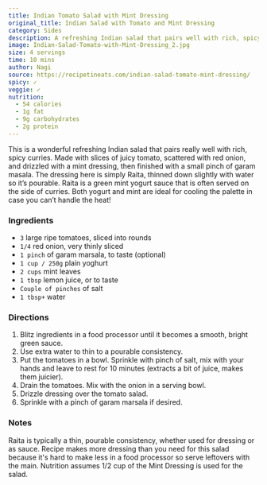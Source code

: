 ```yaml
---
title: Indian Tomato Salad with Mint Dressing
original_title: Indian Salad with Tomato and Mint Dressing
category: Sides
description: A refreshing Indian salad that pairs well with rich, spicy curries. Made with juicy tomato slices, scattered with red onion, and drizzled with a mint dressing, then finished with a small pinch of garam masala.
image: Indian-Salad-Tomato-with-Mint-Dressing_2.jpg
size: 4 servings
time: 10 mins
author: Nagi
source: https://recipetineats.com/indian-salad-tomato-mint-dressing/
spicy: ✓
veggie: ✓
nutrition:
  - 54 calories
  - 1g fat
  - 9g carbohydrates
  - 2g protein
---
```


This is a wonderful refreshing Indian salad that pairs really well with rich, spicy curries. Made with slices of juicy tomato, scattered with red onion, and drizzled with a mint dressing, then finished with a small pinch of garam masala. The dressing here is simply Raita, thinned down slightly with water so it’s pourable. Raita is a green mint yogurt sauce that is often served on the side of curries. Both yogurt and mint are ideal for cooling the palette in case you can’t handle the heat!

### Ingredients

* `3` large ripe tomatoes, sliced into rounds
* `1/4` red onion, very thinly sliced
* `1 pinch` of garam marsala, to taste (optional)
* `1 cup / 250g` plain yoghurt
* `2 cups` mint leaves
* `1 tbsp` lemon juice, or to taste
* `Couple of pinches` of salt
* `1 tbsp+` water

### Directions

1. Blitz ingredients in a food processor until it becomes a smooth, bright green sauce.
2. Use extra water to thin to a pourable consistency.
3. Put the tomatoes in a bowl. Sprinkle with pinch of salt, mix with your hands and leave to rest for 10 minutes (extracts a bit of juice, makes them juicier).
4. Drain the tomatoes. Mix with the onion in a serving bowl.
5. Drizzle dressing over the tomato salad.
6. Sprinkle with a pinch of garam marsala if desired.

### Notes

Raita is typically a thin, pourable consistency, whether used for dressing or as sauce. Recipe makes more dressing than you need for this salad because it's hard to make less in a food processor so serve leftovers with the main. Nutrition assumes 1/2 cup of the Mint Dressing is used for the salad.